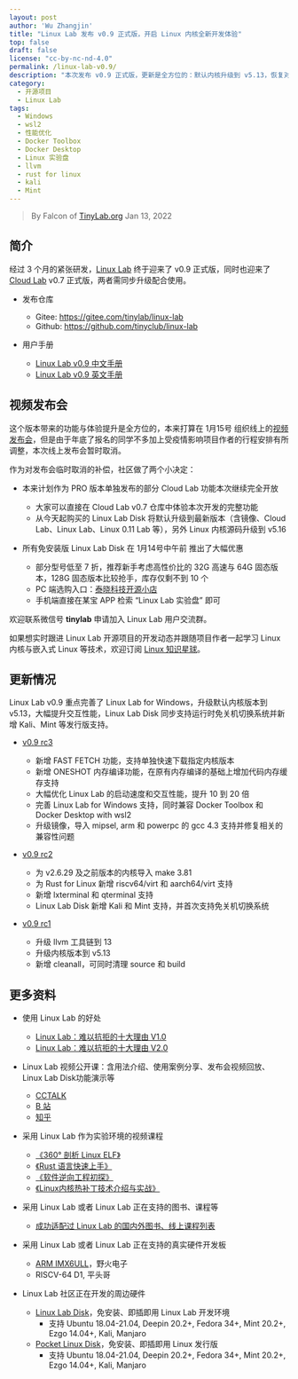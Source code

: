 ```yaml
---
layout: post
author: 'Wu Zhangjin'
title: "Linux Lab 发布 v0.9 正式版，开启 Linux 内核全新开发体验"
top: false
draft: false
license: "cc-by-nc-nd-4.0"
permalink: /linux-lab-v0.9/
description: "本次发布 v0.9 正式版，更新是全方位的：默认内核升级到 v5.13，恢复对早期 v2.6.x 内核的支持，为 Rust for Linux 新增 riscv64/virt 和 aarch64/virt，全面优化 Windows 支持，新增 Fast Fetch 下载模式与 Oneshot 全内存编译模式，完善对 Kali 与 Mint 的支持，另外，所有内部命令交互性能提升 10-20 倍。"
category:
  - 开源项目
  - Linux Lab
tags:
  - Windows
  - wsl2
  - 性能优化
  - Docker Toolbox
  - Docker Desktop
  - Linux 实验盘
  - llvm
  - rust for linux
  - kali
  - Mint
---
```


> By Falcon of [TinyLab.org][1]
> Jan 13, 2022

## 简介

经过 3 个月的紧张研发，[Linux Lab](https://tinylab.org/linux-lab) 终于迎来了 v0.9 正式版，同时也迎来了 [Cloud Lab](https://tinylab.org/cloud-lab) v0.7 正式版，两者需同步升级配合使用。

* 发布仓库
    * Gitee: <https://gitee.com/tinylab/linux-lab>
    * Github: <https://github.com/tinyclub/linux-lab>

* 用户手册
    * [Linux Lab v0.9 中文手册](https://tinylab.org/pdfs/linux-lab-v0.9-manual-zh.pdf)
    * [Linux Lab v0.9 英文手册](https://tinylab.org/pdfs/linux-lab-v0.9-manual-en.pdf)

## 视频发布会

这个版本带来的功能与体验提升是全方位的，本来打算在 1月15号 组织线上的[视频发布会](/v09-rc3/)，但是由于年底了报名的同学不多加上受疫情影响项目作者的行程安排有所调整，本次线上发布会暂时取消。

作为对发布会临时取消的补偿，社区做了两个小决定：

* 本来计划作为 PRO 版本单独发布的部分 Cloud Lab 功能本次继续完全开放
    * 大家可以直接在 Cloud Lab v0.7 仓库中体验本次开发的完整功能
    * 从今天起购买的 Linux Lab Disk 将默认升级到最新版本（含镜像、Cloud Lab、Linux Lab、Linux 0.11 Lab 等），另外 Linux 内核源码升级到 v5.16

* 所有免安装版 Linux Lab Disk 在 1月14号中午前 推出了大幅优惠
    * 部分型号低至 7 折，推荐新手考虑高性价比的 32G 高速与 64G 固态版本，128G 固态版本比较抢手，库存仅剩不到 10 个
    * PC 端选购入口：[泰晓科技开源小店](https://shop155917374.taobao.com/)
    * 手机端直接在某宝 APP 检索 “Linux Lab 实验盘” 即可

欢迎联系微信号 **tinylab** 申请加入 Linux Lab 用户交流群。

如果想实时跟进 Linux Lab 开源项目的开发动态并跟随项目作者一起学习 Linux 内核与嵌入式 Linux 等技术，欢迎订阅 [Linux 知识星球](https://t.zsxq.com/uB2vJyF)。

## 更新情况

Linux Lab v0.9 重点完善了 Linux Lab for Windows，升级默认内核版本到 v5.13，大幅提升交互性能，Linux Lab Disk 同步支持运行时免关机切换系统并新增 Kali、Mint 等发行版支持。

* [v0.9 rc3](https://tinylab.org/linux-lab-v09-rc3/)
    * 新增 FAST FETCH 功能，支持单独快速下载指定内核版本
    * 新增 ONESHOT 内存编译功能，在原有内存编译的基础上增加代码内存缓存支持
    * 大幅优化 Linux Lab 的启动速度和交互性能，提升 10 到 20 倍
    * 完善 Linux Lab for Windows 支持，同时兼容 Docker Toolbox 和 Docker Desktop with wsl2
    * 升级镜像，导入 mipsel, arm 和 powerpc 的 gcc 4.3 支持并修复相关的兼容性问题

* [v0.9 rc2](https://tinylab.org/linux-lab-v09-rc2/)
    * 为 v2.6.29 及之前版本的内核导入 make 3.81
    * 为 Rust for Linux 新增 riscv64/virt 和 aarch64/virt 支持
    * 新增 lxterminal 和 qterminal 支持
    * Linux Lab Disk 新增 Kali 和 Mint 支持，并首次支持免关机切换系统

* [v0.9 rc1](https://tinylab.org/linux-lab-v09-rc1/)
    * 升级 llvm 工具链到 13
    * 升级内核版本到 v5.13
    * 新增 cleanall，可同时清理 source 和 build

## 更多资料

* 使用 Linux Lab 的好处
    * [Linux Lab：难以抗拒的十大理由 V1.0](https://tinylab.org/why-linux-lab)
    * [Linux Lab：难以抗拒的十大理由 V2.0](https://tinylab.org/why-linux-lab-v2)

* Linux Lab 视频公开课：含用法介绍、使用案例分享、发布会视频回放、Linux Lab Disk功能演示等
    * [CCTALK](https://www.cctalk.com/m/group/88948325)
    * [B 站](https://space.bilibili.com/687228362/channel/detail?cid=152574)
    * [知乎](https://www.zhihu.com/people/wuzhangjin)

* 采用 Linux Lab 作为实验环境的视频课程
    * [《360° 剖析 Linux ELF》](https://www.cctalk.com/m/group/88089283)
    * [《Rust 语言快速上手》](https://www.cctalk.com/m/group/89507527)
    * [《软件逆向工程初探》](https://www.cctalk.com/m/group/89626746)
    * [《Linux内核热补丁技术介绍与实战》](https://www.cctalk.com/m/group/89715946)

* 采用 Linux Lab 或者 Linux Lab 正在支持的图书、课程等
    * [成功适配过 Linux Lab 的国内外图书、线上课程列表](https://gitee.com/tinylab/linux-lab/issues/I49VV9)

* 采用 Linux Lab 或者 Linux Lab 正在支持的真实硬件开发板
    * [ARM IMX6ULL](https://shop155917374.taobao.com/)，野火电子
    * RISCV-64 D1, 平头哥

* Linux Lab 社区正在开发的周边硬件
    * [Linux Lab Disk](https://shop155917374.taobao.com/)，免安装、即插即用 Linux Lab 开发环境
        * 支持 Ubuntu 18.04-21.04, Deepin 20.2+, Fedora 34+, Mint 20.2+, Ezgo 14.04+, Kali, Manjaro
    * [Pocket Linux Disk](https://shop155917374.taobao.com/)，免安装、即插即用 Linux 发行版
        * 支持 Ubuntu 18.04-21.04, Deepin 20.2+, Fedora 34+, Mint 20.2+, Ezgo 14.04+, Kali, Manjaro

[1]: https://tinylab.org
